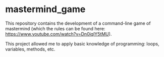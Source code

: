 # mastermind_game
This repository contains the development of a command-line game of mastermind (which the rules can be found here: https://www.youtube.com/watch?v=Dn0iqlY5tMU). 

This project allowed me to apply basic knowledge of programming: loops, variables, methods, etc.
